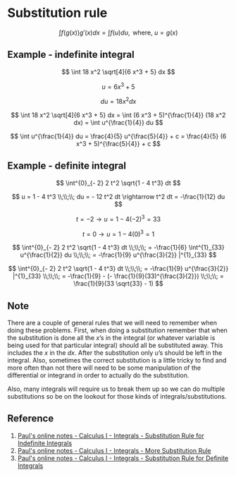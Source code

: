 # Substitution rule

$$
\int f(g(x)) g'(x) dx = \int f(u) du, \text{ where, } u = g(x)
$$

## Example - indefinite integral

$$
\int 18 x^2 \sqrt[4]{6 x^3 + 5} dx
$$

$$
u = 6 x^3 + 5
$$

$$
du = 18 x^2 dx
$$

$$
\int 18 x^2 \sqrt[4]{6 x^3 + 5} dx = \int (6 x^3 + 5)^{\frac{1}{4}} (18 x^2 dx) = \int u^{\frac{1}{4}} du
$$

$$
\int u^{\frac{1}{4}} du = \frac{4}{5} u^{\frac{5}{4}} + c = \frac{4}{5} (6 x^3 + 5)^{\frac{5}{4}} + c
$$

## Example - definite integral

$$
\int^{0}_{- 2} 2 t^2 \sqrt{1 - 4 t^3} dt
$$

$$
u = 1 - 4 t^3
\\;\\;\\;
du = - 12 t^2 dt \rightarrow t^2 dt = -\frac{1}{12} du
$$

$$
t = - 2 \rightarrow u = 1 - 4(- 2)^{3} = 33
$$

$$
t = 0 \rightarrow u = 1 - 4(0)^3 = 1
$$

$$
\int^{0}_{- 2} 2 t^2 \sqrt{1 - 4 t^3} dt
\\;\\;\\;
= -\frac{1}{6} \int^{1}_{33} u^{\frac{1}{2}} du
\\;\\;\\;
= -\frac{1}{9} u^{\frac{3}{2}} |^{1}_{33}
$$

$$
\int^{0}_{- 2} 2 t^2 \sqrt{1 - 4 t^3} dt
\\;\\;\\;
= -\frac{1}{9} u^{\frac{3}{2}} |^{1}_{33}
\\;\\;\\;
= -\frac{1}{9} - (- \frac{1}{9}(33)^{\frac{3}{2}})
\\;\\;\\;
= \frac{1}{9}(33 \sqrt{33} - 1)
$$


## Note

There are a couple of general rules that we will need to remember when doing these problems. First, when doing a substitution remember that when the substitution is done all the $x$’s in the integral (or whatever variable is being used for that particular integral) should all be substituted away. This includes the $x$ in the $dx$. After the substitution only $u$’s should be left in the integral. Also, sometimes the correct substitution is a little tricky to find and more often than not there will need to be some manipulation of the differential or integrand in order to actually do the substitution.

Also, many integrals will require us to break them up so we can do multiple substitutions so be on the lookout for those kinds of integrals/substitutions.

## Reference

1. [Paul's online notes - Calculus I - Integrals - Substitution Rule for Indefinite Integrals](https://tutorial.math.lamar.edu/Classes/CalcI/SubstitutionRuleIndefinite.aspx)
2. [Paul's online notes - Calculus I - Integrals - More Substitution Rule](https://tutorial.math.lamar.edu/Classes/CalcI/SubstitutionRuleIndefinitePtII.aspx)
3. [Paul's online notes - Calculus I - Integrals - Substitution Rule for Definite Integrals](https://tutorial.math.lamar.edu/Classes/CalcI/SubstitutionRuleDefinite.aspx)